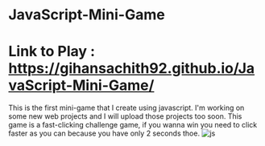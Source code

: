 # JavaScript-Mini-Game
# Link to Play : https://gihansachith92.github.io/JavaScript-Mini-Game/
This is the first mini-game that I create using javascript.
I'm working on some new web projects and I will upload those projects too soon.
This game is a fast-clicking challenge game, if you wanna win you need to click faster as you can because you have only 2 seconds thoe.
![js](https://user-images.githubusercontent.com/110083916/226119906-b138694b-7961-46bf-8b4a-178838095de9.JPG)
